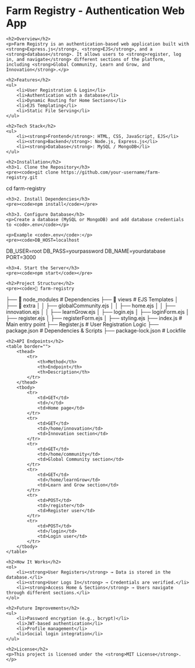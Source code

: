 <!DOCTYPE html>
<html lang="en">
<head>
    <meta charset="UTF-8">
    <meta name="viewport" content="width=device-width, initial-scale=1.0">
    <title>Farm Registry - Authentication Web App</title>
</head>
<body>
    <h1>Farm Registry - Authentication Web App</h1>

    <h2>Overview</h2>
    <p>Farm Registry is an authentication-based web application built with <strong>Express.js</strong>, <strong>EJS</strong>, and a <strong>database</strong>. It allows users to <strong>register, log in, and navigate</strong> different sections of the platform, including <strong>Global Community, Learn and Grow, and Innovation</strong>.</p>

    <h2>Features</h2>
    <ul>
        <li>User Registration & Login</li>
        <li>Authentication with a database</li>
        <li>Dynamic Routing for Home Sections</li>
        <li>EJS Templating</li>
        <li>Static File Serving</li>
    </ul>

    <h2>Tech Stack</h2>
    <ul>
        <li><strong>Frontend</strong>: HTML, CSS, JavaScript, EJS</li>
        <li><strong>Backend</strong>: Node.js, Express.js</li>
        <li><strong>Database</strong>: MySQL / MongoDB</li>
    </ul>

    <h2>Installation</h2>
    <h3>1. Clone the Repository</h3>
    <pre><code>git clone https://github.com/your-username/farm-registry.git
cd farm-registry</code></pre>

    <h3>2. Install Dependencies</h3>
    <pre><code>npm install</code></pre>

    <h3>3. Configure Database</h3>
    <p>Create a database (MySQL or MongoDB) and add database credentials to <code>.env</code></p>

    <p>Example <code>.env</code>:</p>
    <pre><code>DB_HOST=localhost
DB_USER=root
DB_PASS=yourpassword
DB_NAME=yourdatabase
PORT=3000</code></pre>

    <h3>4. Start the Server</h3>
    <pre><code>npm start</code></pre>

    <h2>Project Structure</h2>
    <pre><code>📂 farm-registry
├── 📂 node_modules       # Dependencies
├── 📂 views             # EJS Templates
│   ├── 📂 extra
│   │   ├── globalCommunity.ejs
│   │   ├── home.ejs
│   │   ├── innovation.ejs
│   │   ├── learnGrow.ejs
│   ├── login.ejs
│   ├── loginForm.ejs
│   ├── register.ejs
│   ├── registerForm.ejs
│   ├── styling.ejs
├── index.js             # Main entry point
├── Register.js          # User Registration Logic
├── package.json         # Dependencies & Scripts
├── package-lock.json    # Lockfile</code></pre>

    <h2>API Endpoints</h2>
    <table border="">
        <thead>
            <tr>
                <th>Method</th>
                <th>Endpoint</th>
                <th>Description</th>
            </tr>
        </thead>
        <tbody>
            <tr>
                <td>GET</td>
                <td>/</td>
                <td>Home page</td>
            </tr>
            <tr>
                <td>GET</td>
                <td>/home/innovation</td>
                <td>Innovation section</td>
            </tr>
            <tr>
                <td>GET</td>
                <td>/home/community</td>
                <td>Global Community section</td>
            </tr>
            <tr>
                <td>GET</td>
                <td>/home/learnGrow</td>
                <td>Learn and Grow section</td>
            </tr>
            <tr>
                <td>POST</td>
                <td>/register</td>
                <td>Register user</td>
            </tr>
            <tr>
                <td>POST</td>
                <td>/login</td>
                <td>Login user</td>
            </tr>
        </tbody>
    </table>

    <h2>How It Works</h2>
    <ol>
        <li><strong>User Registers</strong> → Data is stored in the database.</li>
        <li><strong>User Logs In</strong> → Credentials are verified.</li>
        <li><strong>Access Home & Sections</strong> → Users navigate through different sections.</li>
    </ol>

    <h2>Future Improvements</h2>
    <ul>
        <li>Password encryption (e.g., bcrypt)</li>
        <li>JWT-based authentication</li>
        <li>Profile management</li>
        <li>Social login integration</li>
    </ul>

    <h2>License</h2>
    <p>This project is licensed under the <strong>MIT License</strong>.</p>
</body>
</html>
